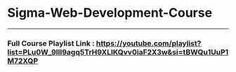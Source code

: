 # Sigma-Web-Development-Course
---
### Full Course Playlist Link : https://youtube.com/playlist?list=PLu0W_9lII9agq5TrH9XLIKQvv0iaF2X3w&si=tBWQu1UuP1M72XQP